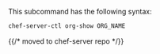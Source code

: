 This subcommand has the following syntax:

```bash
chef-server-ctl org-show ORG_NAME
```


{{/* moved to chef-server repo */}}
